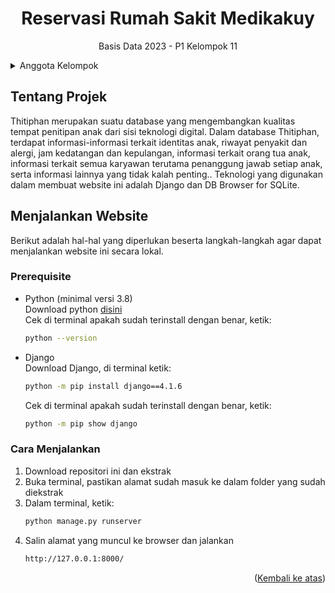 <a name="readme-top"></a>
<h1 align="center">Reservasi Rumah Sakit Medikakuy</h1>
<p align="center">Basis Data 2023 - P1 Kelompok 11</p>

<details>
  <summary>Anggota Kelompok</summary>
  <ul>
    <li>Luqman Mohammad Hakim       G6401221012</li>
    <li>Khansa Fitri Zhafirah       G6401221017</li>
    <li>Chairul Rifky Tirtacahyadi	G6401221067</li>
    <li>Yuuka Salsabila Sisvi       G6401221117</li>
  </ul>
</details>

## Tentang Projek
Thitiphan merupakan suatu database yang mengembangkan kualitas tempat penitipan anak dari sisi teknologi digital. Dalam database Thitiphan, terdapat informasi-informasi terkait identitas anak, riwayat penyakit dan alergi, jam kedatangan dan kepulangan, informasi terkait orang tua anak, informasi terkait semua karyawan terutama penanggung jawab setiap anak, serta informasi lainnya yang tidak kalah penting.. Teknologi yang digunakan dalam membuat website ini adalah Django dan DB Browser for SQLite.

## Menjalankan Website
Berikut adalah hal-hal yang diperlukan beserta langkah-langkah agar dapat menjalankan website ini secara lokal.
### Prerequisite
- Python (minimal versi 3.8)  
  Download python <a href="https://www.python.org/downloads/">disini</a>  
  Cek di terminal apakah sudah terinstall dengan benar, ketik:
  ```sh
  python --version
  ```
- Django  
  Download Django, di terminal ketik:
  ```sh
  python -m pip install django==4.1.6
  ```
  Cek di terminal apakah sudah terinstall dengan benar, ketik:
  ```sh
  python -m pip show django
  ```
### Cara Menjalankan
1. Download repositori ini dan ekstrak
2. Buka terminal, pastikan alamat sudah masuk ke dalam folder yang sudah diekstrak
3. Dalam terminal, ketik:
   ```sh
   python manage.py runserver
   ```
4. Salin alamat yang muncul ke browser dan jalankan
   ```sh
   http://127.0.0.1:8000/
   ```
<p align="right">(<a href="#readme-top">Kembali ke atas</a>)</p>

